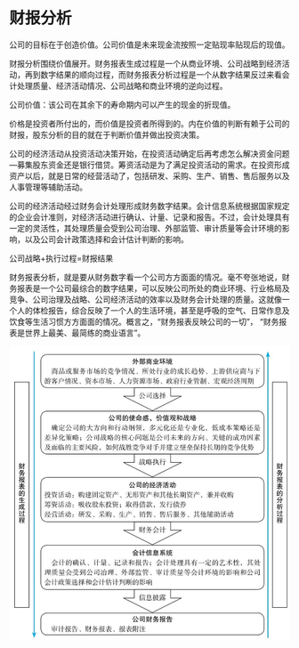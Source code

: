 # 财报分析

公司的目标在于创造价值。公司价值是未来现金流按照一定贴现率贴现后的现值。

财报分析围绕价值展开。财务报表生成过程是一个从商业环境、公司战略到经济活动，再到数字结果的顺向过程，而财务报表分析过程是一个从数字结果反过来看会计处理质量、经济活动情况、公司战略和商业环境的逆向过程。

公司价值：该公司在其余下的寿命期内可以产生的现金的折现值。

价格是投资者所付出的，而价值是投资者所得到的。内在价值的判断有赖于公司的财报，股东分析的目的就在于判断价值并做出投资决策。

公司的经济活动从投资活动决策开始，在投资活动确定后再考虑怎么解决资金问题—募集股东资金还是银行借贷。筹资活动是为了满足投资活动的需求。在投资形成资产以后，就是日常的经营活动了，包括研发、采购、生产、销售、售后服务以及人事管理等辅助活动。

公司的经济活动经过财务会计处理形成财务数字结果。会计信息系统根据国家规定的企业会计准则，对经济活动进行确认、计量、记录和报告。不过，会计处理具有一定的灵活性，其处理质量会受到公司治理、外部监管、审计质量等会计环境的影响，以及公司会计政策选择和会计估计判断的影响。

公司战略+执行过程=财报结果

财务报表分析，就是要从财务数字看一个公司方方面面的情况。毫不夸张地说，财务报表是一个公司最综合的数字结果，可以反映公司所处的商业环境、行业格局及竞争、公司治理及战略、公司经济活动的效率以及财务会计处理的质量。这就像一个人的体检报告，综合反映了一个人的生活环境，甚至是呼吸的空气、日常作息及饮食等生活习惯方方面面的情况。概言之，“财务报表反映公司的一切”， “财务报表是世界上最美、最简练的商业语言”。

![](./img/财报分析.jpeg)